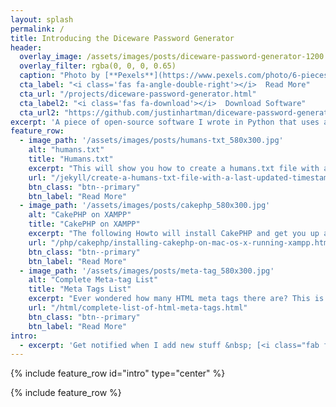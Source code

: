 ```yaml
---
layout: splash
permalink: /
title: Introducing the Diceware Password Generator
header:
  overlay_image: /assets/images/posts/diceware-password-generator-1200.jpg
  overlay_filter: rgba(0, 0, 0, 0.65)
  caption: "Photo by [**Pexels**](https://www.pexels.com/photo/6-pieces-of-black-and-white-dice-37534/)"
  cta_label: "<i class='fas fa-angle-double-right'></i>  Read More"
  cta_url: "/projects/diceware-password-generator.html"
  cta_label2: "<i class='fas fa-download'></i>  Download Software"
  cta_url2: "https://github.com/justinhartman/diceware-password-generator/"
excerpt: 'A piece of open-source software I wrote in Python that uses a world list and "dice" to output an easy to remember, yet highly secure password based on a sequence of words.'
feature_row:
  - image_path: '/assets/images/posts/humans-txt_580x300.jpg'
    alt: "humans.txt"
    title: "Humans.txt"
    excerpt: "This will show you how to create a humans.txt file with a Last Updated timestamp in Jekyll."
    url: "/jekyll/create-a-humans-txt-file-with-a-last-updated-timestamp-in-jekyll.html"
    btn_class: "btn--primary"
    btn_label: "Read More"
  - image_path: '/assets/images/posts/cakephp_580x300.jpg'
    alt: "CakePHP on XAMPP"
    title: "CakePHP on XAMPP"
    excerpt: "The following Howto will install CakePHP and get you up and running using XAMPP on Mac OS X 10.7.5+."
    url: "/php/cakephp/installing-cakephp-on-mac-os-x-running-xampp.html"
    btn_class: "btn--primary"
    btn_label: "Read More"
  - image_path: '/assets/images/posts/meta-tag_580x300.jpg'
    alt: "Complete Meta-tag List"
    title: "Meta Tags List"
    excerpt: "Ever wondered how many HTML meta tags there are? This is the most concise list of meta tags, ready and at your disposal."
    url: "/html/complete-list-of-html-meta-tags.html"
    btn_class: "btn--primary"
    btn_label: "Read More"
intro:
  - excerpt: 'Get notified when I add new stuff &nbsp; [<i class="fab fa-twitter"></i> @justinhartman](https://twitter.com/justinhartman){: .btn .btn--twitter} [<i class="fab fa-facebook"></i> justin.hartman.me](https://www.facebook.com/justin.hartman.me){: .btn .btn--facebook}'
---
```


{% include feature_row id="intro" type="center" %}

{% include feature_row %}
